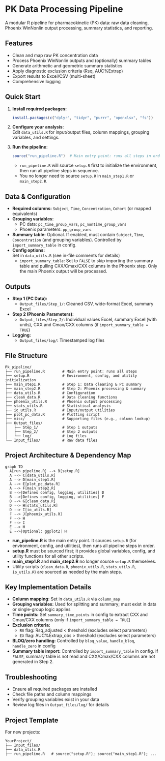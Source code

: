 # PK Data Processing Pipeline

A modular R pipeline for pharmacokinetic (PK) data: raw data cleaning, Phoenix WinNonlin output processing, summary statistics, and reporting.

## Features
- Clean and map raw PK concentration data
- Process Phoenix WinNonlin outputs and (optionally) summary tables
- Generate arithmetic and geometric summary statistics
- Apply diagnostic exclusion criteria (Rsq, AUC%Extrap)
- Export results to Excel/CSV (multi-sheet)
- Comprehensive logging

## Quick Start

1. **Install required packages:**
   ```r
   install.packages(c("dplyr", "tidyr", "purrr", "openxlsx", "fs"))
   ```

2. **Configure your analysis:**  
   Edit `data_utils.R` for input/output files, column mappings, grouping variables, and settings.

3. **Run the pipeline:**
   ```r
   source("run_pipeline.R")  # Main entry point: runs all steps in order
   ```

   - `run_pipeline.R` will source `setup.R` first to initialize the environment, then run all pipeline steps in sequence.
   - You no longer need to source `setup.R` in `main_step1.R` or `main_step2.R`.

## Data & Configuration

- **Required columns:** `Subject`, `Time`, `Concentration`, `Cohort` (or mapped equivalents)
- **Grouping variables:**  
  - PC data: `pc_time_group_vars`, `pc_nontime_group_vars`
  - Phoenix parameters: `pp_group_vars`
- **Summary table:** Optional. If enabled, must contain `Subject`, `Time`, `Concentration` (and grouping variables). Controlled by `import_summary_table` in config.
- **Config options:**  
  Set in `data_utils.R` (see in-file comments for details)
  - `import_summary_table`: Set to `FALSE` to skip importing the summary table and pulling CXX/Cmax/CXX columns in the Phoenix step. Only the main Phoenix output will be processed.

## Outputs

- **Step 1 (PC Data):**  
  - `Output_files/Step_1/`: Cleaned CSV, wide-format Excel, summary Excel
- **Step 2 (Phoenix Parameters):**  
  - `Output_files/Step_2/`: Individual values Excel, summary Excel (with units), CXX and Cmax/CXX columns (if `import_summary_table = TRUE`)
- **Logging:**  
  - `Output_files/log/`: Timestamped log files

## File Structure

```
Pk_pipeline/
├── run_pipeline.R        # Main entry point: runs all steps
├── setup.R               # Environment, config, and utility initialization
├── main_step1.R          # Step 1: Data cleaning & PC summary
├── main_step2.R          # Step 2: Phoenix processing & summary
├── data_utils.R          # Configuration
├── clean_data.R          # Data cleaning functions
├── phoenix_utils.R       # Phoenix output processing
├── stats_utils.R         # Statistical analysis
├── io_utils.R            # Input/output utilities
├── plot_pc_data.R        # Plotting script
├── misc/                 # Supporting files (e.g., column lookup)
├── Output_files/
│   ├── Step_1/           # Step 1 outputs
│   ├── Step_2/           # Step 2 outputs
│   └── log/              # Log files
└── Input_files/          # Raw data files
```

## Project Architecture & Dependency Map

```mermaid
graph TD
  A[run_pipeline.R] --> B[setup.R]
  A --> C[data_utils.R]
  A --> D[main_step1.R]
  A --> E[plot_pc_data.R]
  A --> F[main_step2.R]
  B -->|Defines config, logging, utilities| D
  B -->|Defines config, logging, utilities| F
  D --> G[clean_data.R]
  D --> H[stats_utils.R]
  D --> I[io_utils.R]
  F --> J[phoenix_utils.R]
  F --> H
  F --> I
  E --> H
  E -->|Optional: ggplot2| H
```

- **run_pipeline.R** is the main entry point. It sources `setup.R` (for environment, config, and utilities), then runs all pipeline steps in order.
- **setup.R** must be sourced first; it provides global variables, config, and utility functions for all other scripts.
- **main_step1.R** and **main_step2.R** no longer source `setup.R` themselves.
- Utility scripts (`clean_data.R`, `phoenix_utils.R`, `stats_utils.R`, `io_utils.R`) are sourced as needed by the main steps.

## Key Implementation Details

- **Column mapping:** Set in `data_utils.R` via `column_map`
- **Grouping variables:** Used for splitting and summary; must exist in data or single-group logic applies
- **Time points:** Set `summary_time_points` in config to extract CXX and Cmax/CXX columns (only if `import_summary_table = TRUE`)
- **Exclusion criteria:**  
  - `RG` flag: Rsq_adjusted < threshold (excludes select parameters)
  - `EX` flag: AUC%Extrap_obs > threshold (excludes select parameters)
- **BLOQ/zero handling:** Controlled by `bloq_value`, `handle_bloq`, `handle_zero` in config
- **Summary table import:** Controlled by `import_summary_table` in config. If `FALSE`, summary table is not read and CXX/Cmax/CXX columns are not generated in Step 2.

## Troubleshooting

- Ensure all required packages are installed
- Check file paths and column mappings
- Verify grouping variables exist in your data
- Review log files in `Output_files/log/` for details

## Project Template

For new projects:
```
YourProject/
├── Input_files/
├── data_utils.R
├── run_pipeline.R   # source("setup.R"); source("main_step1.R"); ...
```